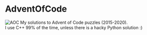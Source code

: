 # AdventOfCode
![AOC](https://aplwiki.com/images/0/0d/Advent_Of_Code_Logo.png)
My solutions to Advent of Code puzzles (2015-2020). \
I use C++ 99% of the time, unless there is a hacky Python solution :)
